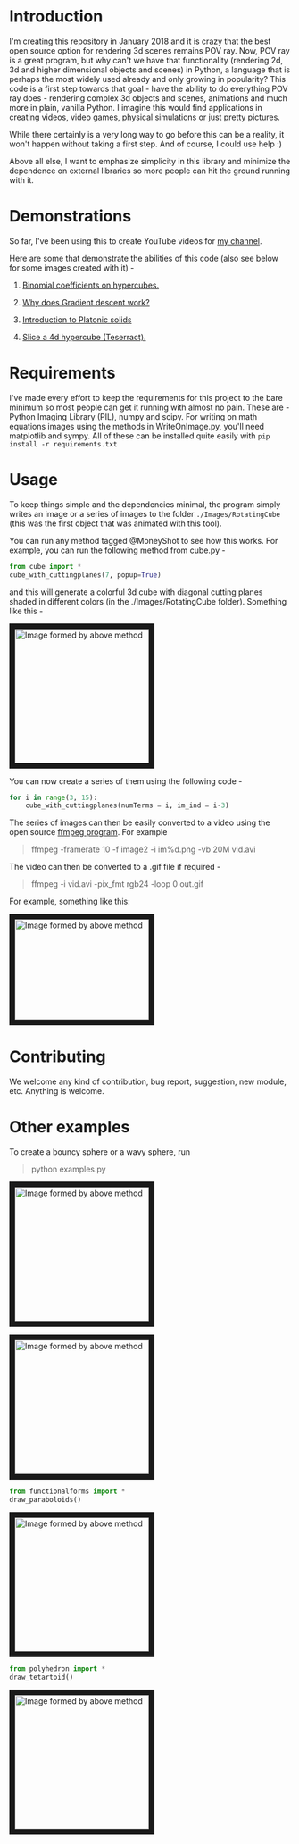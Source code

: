 # Introduction

I'm creating this repository in January 2018 and it is crazy that the best open source option for rendering 3d scenes remains POV ray.
Now, POV ray is a great program, but why can't we have that functionality (rendering 2d, 3d and higher dimensional objects and scenes) in Python, a language that is perhaps the most widely used already and only growing in popularity?
This code is a first step towards that goal - have the ability to do everything POV ray does - rendering complex 3d objects and scenes, animations and much more in plain, vanilla Python. I imagine this would find applications in creating videos, video games, physical simulations or just pretty pictures.

While there certainly is a very long way to go before this can be a reality, it won't happen without taking a first step. And of course, I could use help :)

Above all else, I want to emphasize simplicity in this library and minimize the dependence on external libraries so more people can hit the ground running with it.


# Demonstrations
So far, I've been using this to create YouTube videos for <a href="https://www.youtube.com/channel/UCd2Boc12Ora42VIJBULz0kA">my channel</a>.

Here are some that demonstrate the abilities of this code (also see below for some images created with it) - 

1. <a href="https://www.youtube.com/watch?v=KuXnrg1YpiY">Binomial coefficients on hypercubes.</a>

2. <a href="https://www.youtube.com/watch?v=OV7c6S32IDU&t=3s">Why does Gradient descent work?</a>

3. <a href="https://www.youtube.com/watch?v=STkcP5jcJYo">Introduction to Platonic solids</a>

4. <a href="https://www.youtube.com/watch?v=57g6nQGBFcY">Slice a 4d hypercube (Teserract).</a>

# Requirements
I've made every effort to keep the requirements for this project to the bare minimum so most people can get it running with almost no pain. These are - 
Python Imaging Library (PIL), numpy and scipy. For writing on math equations images using the methods in WriteOnImage.py, you'll need matplotlib and sympy. All of these can be installed quite easily with `pip install -r requirements.txt`

# Usage
To keep things simple and the dependencies minimal, the program simply writes an image or a series of images to the folder `./Images/RotatingCube` (this was the first object that was animated with this tool). 

You can run any method tagged @MoneyShot to see how this works. For example, you can run the following method from cube.py - 

```python
from cube import *
cube_with_cuttingplanes(7, popup=True)
```
and this will generate a colorful 3d cube with diagonal cutting planes shaded in different colors (in the ./Images/RotatingCube folder). Something like this - 

<a href="http://www.youtube.com/watch?feature=player_embedded&v=KuXnrg1YpiY" 
target="_blank"><img src="https://github.com/ryu577/pyray/blob/master/Images/cube_planes.png" 
alt="Image formed by above method" width="240" height="240" border="10" align="center"/></a>


You can now create a series of them using the following code - 

```python
for i in range(3, 15):
	cube_with_cuttingplanes(numTerms = i, im_ind = i-3)
```

The series of images can then be easily converted to a video using the open source <a href="https://ffmpeg.org/download.html">ffmpeg program</a>. For example

> ffmpeg -framerate 10 -f image2 -i im%d.png -vb 20M vid.avi

The video can then be converted to a .gif file if required - 

> ffmpeg -i vid.avi -pix_fmt rgb24 -loop 0 out.gif

For example, something like this:

<a href="https://www.youtube.com/watch?v=OV7c6S32IDU" 
target="_blank"><img src="https://github.com/ryu577/ryu577.github.io/blob/master/Downloads/GradientAscent/which_direction.gif" 
alt="Image formed by above method" width="240" height="180" border="10" /></a>




# Contributing

We welcome any kind of contribution, bug report, suggestion, new module, etc. Anything is welcome.

# Other examples

To create a bouncy sphere or a wavy sphere, run 
>python examples.py

<img src="https://github.com/ryu577/pyray/blob/master/Images/WavySphere.gif" 
alt="Image formed by above method" width="240" height="240" border="10" /></a>


<img src="https://github.com/ryu577/pyray/blob/master/Images/BouncySphere.gif" 
alt="Image formed by above method" width="240" height="240" border="10" /></a>


```python
from functionalforms import *
draw_paraboloids()
```

<a href="https://www.youtube.com/watch?v=OV7c6S32IDU" 
target="_blank"><img src="https://github.com/ryu577/ryu577.github.io/blob/master/Downloads/paraboloids.gif" 
alt="Image formed by above method" width="240" height="240" border="10" /></a>


```python
from polyhedron import *
draw_tetartoid()
```

<a href="https://www.youtube.com/watch?v=OV7c6S32IDU" 
target="_blank"><img src="https://github.com/ryu577/ryu577.github.io/blob/master/Downloads/tetartoid.gif" 
alt="Image formed by above method" width="240" height="240" border="10" /></a>
